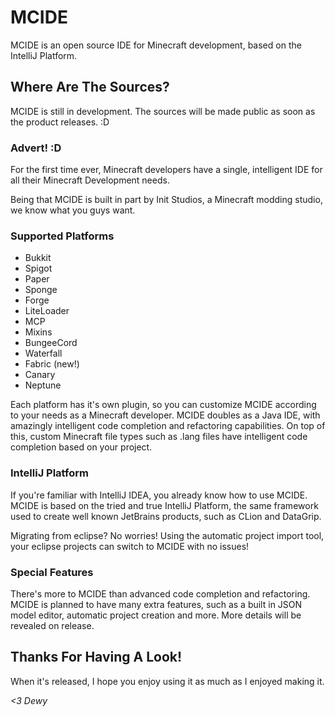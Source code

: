 # MCIDE
MCIDE is an open source IDE for Minecraft development, based on the IntelliJ Platform.

## Where Are The Sources?
MCIDE is still in development. The sources will be made public as soon as the product releases. :D

### Advert! :D
For the first time ever, Minecraft developers have a single, intelligent IDE for all their Minecraft Development needs.

Being that MCIDE is built in part by Init Studios, a Minecraft modding studio, we know what you guys want.

### Supported Platforms

- Bukkit
- Spigot
- Paper
- Sponge
- Forge
- LiteLoader
- MCP
- Mixins
- BungeeCord
- Waterfall
- Fabric (new!)
- Canary
- Neptune

Each platform has it's own plugin, so you can customize MCIDE according to your needs as a Minecraft developer. MCIDE doubles as a Java IDE, with amazingly intelligent code completion and refactoring capabilities. On top of this, custom Minecraft file types such as .lang files have intelligent code completion based on your project.

### IntelliJ Platform

If you're familiar with IntelliJ IDEA, you already know how to use MCIDE. MCIDE is based on the tried and true IntelliJ Platform, the same framework used to create well known JetBrains products, such as CLion and DataGrip.

Migrating from eclipse? No worries! Using the automatic project import tool, your eclipse projects can switch to MCIDE with no issues!

### Special Features

There's more to MCIDE than advanced code completion and refactoring. MCIDE is planned to have many extra features, such as a built in JSON model editor, automatic project creation and more. More details will be revealed on release.

## Thanks For Having A Look!

When it's released, I hope you enjoy using it as much as I enjoyed making it.

*<3 Dewy*


